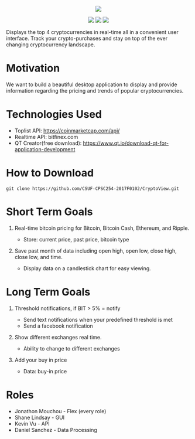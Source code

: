 <p align="center"><img src="https://i.imgur.com/xBOaUcT.png"></p>
<p align="center">
<img src="http://forthebadge.com/images/badges/designed-in-ms-paint.svg">
<img src="http://forthebadge.com/images/badges/uses-git.svg">
<img src="http://forthebadge.com/images/badges/built-with-love.svg">
</p>

Displays the top 4 cryptocurrencies in real-time all in a convenient user interface. Track your crypto-purchases and stay on top of the ever changing cryptocurrency landscape.

# Motivation
We want to build a beautiful desktop application to display and provide information regarding the pricing and trends of popular cryptocurrencies.

# Technologies Used
* Toplist API: https://coinmarketcap.com/api/
* Realtime API: bitfinex.com
* QT Creator(free download): https://www.qt.io/download-qt-for-application-development

# How to Download

```git clone https://github.com/CSUF-CPSC254-2017F0102/CryptoView.git```

# Short Term Goals
1. Real-time bitcoin pricing for Bitcoin, Bitcoin Cash, Ethereum, and Ripple.
    * Store: current price, past price, bitcoin type

2. Save past month of data including open high, open low, close high, close low, and time.
    * Display data on a candlestick chart for easy viewing.

# Long Term Goals
1. Threshold notifications, if BIT > 5% = notify
    * Send text notifications when your predefined threshold is met
    * Send a facebook notification

2. Show different exchanges real time.
    * Ability to change to different exchanges
    
3. Add your buy in price
    * Data: buy-in price

# Roles
* Jonathon Mouchou - Flex (every role)
* Shane Lindsay - GUI
* Kevin Vu - API
* Daniel Sanchez - Data Processing
